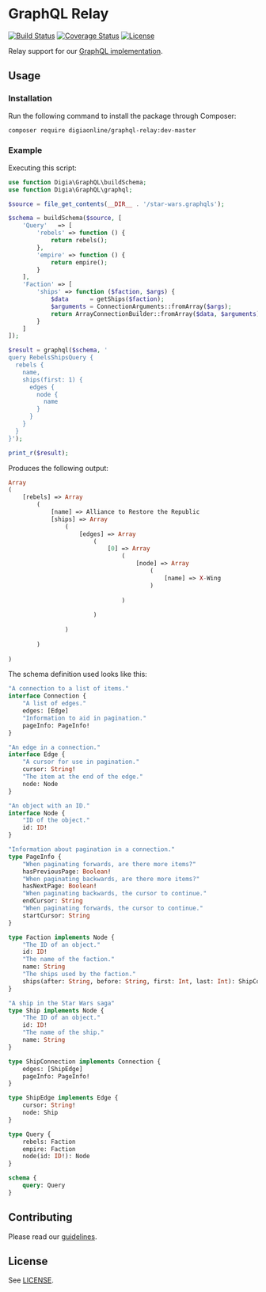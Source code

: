 # GraphQL Relay

[![Build Status](https://travis-ci.org/digiaonline/graphql-relay-php.svg?branch=master)](https://travis-ci.org/digiaonline/graphql-relay-php)
[![Coverage Status](https://coveralls.io/repos/github/digiaonline/graphql-relay-php/badge.svg?branch=master)](https://coveralls.io/github/digiaonline/graphql-relay-php?branch=master)
[![License](https://img.shields.io/badge/license-MIT-blue.svg)](https://raw.githubusercontent.com/digiaonline/graphql-relay-php/master/LICENSE)

Relay support for our [GraphQL implementation](https://github.com/digiaonline/graphql-php/).

## Usage

### Installation

Run the following command to install the package through Composer:

```sh
composer require digiaonline/graphql-relay:dev-master
```

### Example

Executing this script:

```php
use function Digia\GraphQL\buildSchema;
use function Digia\GraphQL\graphql;

$source = file_get_contents(__DIR__ . '/star-wars.graphqls');

$schema = buildSchema($source, [
    'Query'   => [
        'rebels' => function () {
            return rebels();
        },
        'empire' => function () {
            return empire();
        }
    ],
    'Faction' => [
        'ships' => function ($faction, $args) {
            $data      = getShips($faction);
            $arguments = ConnectionArguments::fromArray($args);
            return ArrayConnectionBuilder::fromArray($data, $arguments);
        }
    ]
]);

$result = graphql($schema, '
query RebelsShipsQuery {
  rebels {
    name,
    ships(first: 1) {
      edges {
        node {
          name
        }
      }
    }
  }
}');

print_r($result);
```

Produces the following output:

```php
Array
(
    [rebels] => Array
        (
            [name] => Alliance to Restore the Republic
            [ships] => Array
                (
                    [edges] => Array
                        (
                            [0] => Array
                                (
                                    [node] => Array
                                        (
                                            [name] => X-Wing
                                        )
                                        
                                )
                                
                        )
                        
                )
                
        )
        
)
```

The schema definition used looks like this:

```graphql schema
"A connection to a list of items."
interface Connection {
    "A list of edges."
    edges: [Edge]
    "Information to aid in pagination."
    pageInfo: PageInfo!
}

"An edge in a connection."
interface Edge {
    "A cursor for use in pagination."
    cursor: String!
    "The item at the end of the edge."
    node: Node
}

"An object with an ID."
interface Node {
    "ID of the object."
    id: ID!
}

"Information about pagination in a connection."
type PageInfo {
    "When paginating forwards, are there more items?"
    hasPreviousPage: Boolean!
    "When paginating backwards, are there more items?"
    hasNextPage: Boolean!
    "When paginating backwards, the cursor to continue."
    endCursor: String
    "When paginating forwards, the cursor to continue."
    startCursor: String
}

type Faction implements Node {
    "The ID of an object."
    id: ID!
    "The name of the faction."
    name: String
    "The ships used by the faction."
    ships(after: String, before: String, first: Int, last: Int): ShipConnection
}

"A ship in the Star Wars saga"
type Ship implements Node {
    "The ID of an object."
    id: ID!
    "The name of the ship."
    name: String
}

type ShipConnection implements Connection {
    edges: [ShipEdge]
    pageInfo: PageInfo!
}

type ShipEdge implements Edge {
    cursor: String!
    node: Ship
}

type Query {
    rebels: Faction
    empire: Faction
    node(id: ID!): Node
}

schema {
    query: Query
}
```

## Contributing

Please read our [guidelines](.github/CONTRIBUTING.md).

## License

See [LICENSE](LICENSE).
